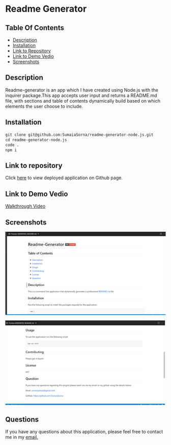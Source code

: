 # Readme Generator

## Table Of Contents

- [Description](#description)
- [Installation](#installation)
- [Link to Repository](#link-to-repository)
- [Link to Demo Vedio](#link-to-demo-vedio)
- [Screenshots](#screenshots)

## Description

Readme-generator is an app which I have created using Node.js with the inquirer package.This app accepts user input and returns a README.md file, with sections and table of contents dynamically build based on which elements the user choose to include.

## Installation

```
git clone git@github.com:SumaiaSorna/readme-generator-node.js.git
cd readme-generator-node.js
code .
npm i
```

## Link to repository

Click [here](https://sumaiasorna.github.io/portfolio-html-css/) to view deployed application on Github page.

## Link to Demo Vedio

<a href="#">Walkthrough Video</a>

## Screenshots

![screenshots of readme-generator](./assets/images/readme-generator1.png)

![screenshots of readme-generator](./assets/images/readme-generator2.png)

## Questions

If you have any questions about this application, please feel free to contact me in my <a href="mailto:sorna.sumaia@gmail.com">email.</a>
